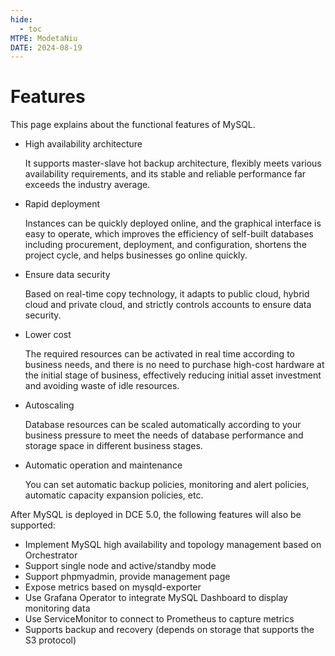 ```yaml
---
hide:
  - toc
MTPE: ModetaNiu
DATE: 2024-08-19
---
```


# Features

This page explains about the functional features of MySQL.

- High availability architecture

    It supports master-slave hot backup architecture, flexibly meets various availability requirements, 
    and its stable and reliable performance far exceeds the industry average.

- Rapid deployment

    Instances can be quickly deployed online, and the graphical interface is easy to operate, 
    which improves the efficiency of self-built databases including procurement, deployment, and configuration, 
    shortens the project cycle, and helps businesses go online quickly.

- Ensure data security

    Based on real-time copy technology, it adapts to public cloud, hybrid cloud and private cloud, 
    and strictly controls accounts to ensure data security.

- Lower cost

    The required resources can be activated in real time according to business needs, and there is no need 
    to purchase high-cost hardware at the initial stage of business, effectively reducing initial asset investment 
    and avoiding waste of idle resources.

- Autoscaling

    Database resources can be scaled automatically according to your business pressure to meet the needs of 
    database performance and storage space in different business stages.

- Automatic operation and maintenance

    You can set automatic backup policies, monitoring and alert policies, automatic capacity expansion policies, etc.

After MySQL is deployed in DCE 5.0, the following features will also be supported:

- Implement MySQL high availability and topology management based on Orchestrator
- Support single node and active/standby mode
- Support phpmyadmin, provide management page
- Expose metrics based on mysqld-exporter
- Use Grafana Operator to integrate MySQL Dashboard to display monitoring data
- Use ServiceMonitor to connect to Prometheus to capture metrics
- Supports backup and recovery (depends on storage that supports the S3 protocol)